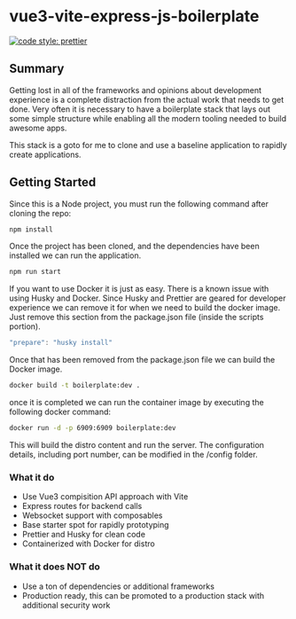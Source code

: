 # vue3-vite-express-js-boilerplate

[![code style: prettier](https://img.shields.io/badge/code_style-prettier-ff69b4.svg?style=flat-square)](https://github.com/prettier/prettier)

## Summary

Getting lost in all of the frameworks and opinions about development experience is a complete distraction from the actual work that needs to get done. Very often it is necessary to have a boilerplate stack that lays out some simple structure while enabling all the modern tooling needed to build awesome apps.

This stack is a goto for me to clone and use a baseline application to rapidly create applications.

## Getting Started

Since this is a Node project, you must run the following command after cloning the repo:

```bash
npm install
```

Once the project has been cloned, and the dependencies have been installed we can run the application.

```bash
npm run start
```

If you want to use Docker it is just as easy. There is a known issue with using Husky and Docker. Since Husky and Prettier are geared for developer experience we can remove it for when we need to build the docker image. Just remove this section from the package.json file (inside the scripts portion).

```javascript
"prepare": "husky install"
```

Once that has been removed from the package.json file we can build the Docker image.

```bash
docker build -t boilerplate:dev .
```

once it is completed we can run the container image by executing the following docker command:

```bash
docker run -d -p 6909:6909 boilerplate:dev
```

This will build the distro content and run the server. The configuration details, including port number, can be modified in the /config folder.

### What it do

- Use Vue3 compisition API approach with Vite
- Express routes for backend calls
- Websocket support with composables
- Base starter spot for rapidly prototyping
- Prettier and Husky for clean code
- Containerized with Docker for distro

### What it does NOT do

- Use a ton of dependencies or additional frameworks
- Production ready, this can be promoted to a production stack with additional security work
